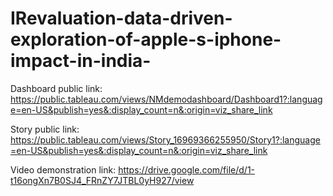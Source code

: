 # IRevaluation-data-driven-exploration-of-apple-s-iphone-impact-in-india-

Dashboard public link: https://public.tableau.com/views/NMdemodashboard/Dashboard1?:language=en-US&publish=yes&:display_count=n&:origin=viz_share_link

Story public link: https://public.tableau.com/views/Story_16969366255950/Story1?:language=en-US&publish=yes&:display_count=n&:origin=viz_share_link

Video demonstration link: https://drive.google.com/file/d/1-t16ongXn7B0SJ4_FRnZY7JTBL0yH927/view
